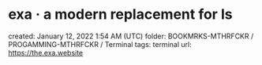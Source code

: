 # exa · a modern replacement for ls

created: January 12, 2022 1:54 AM (UTC)
folder: BOOKMRKS-MTHRFCKR / PROGAMMING-MTHRFCKR / Terminal
tags: terminal
url: https://the.exa.website
